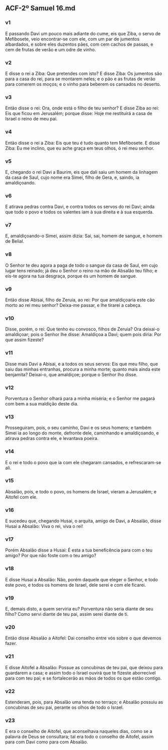## ACF-2º Samuel 16.md
### v1
 E passando Davi um pouco mais adiante do cume, eis que Ziba, o servo de Mefibosete, veio encontrar-se com ele, com um par de jumentos albardados, e sobre eles duzentos pães, com cem cachos de passas, e cem de frutas de verão e um odre de vinho.
### v2
 E disse o rei a Ziba: Que pretendes com isto? E disse Ziba: Os jumentos são para a casa do rei, para se montarem neles; e o pão e as frutas de verão para comerem os moços; e o vinho para beberem os cansados no deserto.
### v3
 Então disse o rei: Ora, onde está o filho de teu senhor? E disse Ziba ao rei: Eis que ficou em Jerusalém; porque disse: Hoje me restituirá a casa de Israel o reino de meu pai.
### v4
 Então disse o rei a Ziba: Eis que teu é tudo quanto tem Mefibosete. E disse Ziba: Eu me inclino, que eu ache graça em teus olhos, ó rei meu senhor.
### v5
 E, chegando o rei Davi a Baurim, eis que dali saiu um homem da linhagem da casa de Saul, cujo nome era Simei, filho de Gera, e, saindo, ia amaldiçoando.
### v6
 E atirava pedras contra Davi, e contra todos os servos do rei Davi; ainda que todo o povo e todos os valentes iam à sua direita e à sua esquerda.
### v7
 E, amaldiçoando-o Simei, assim dizia: Sai, sai, homem de sangue, e homem de Belial.
### v8
 O Senhor te deu agora a paga de todo o sangue da casa de Saul, em cujo lugar tens reinado; já deu o Senhor o reino na mão de Absalão teu filho; e eis-te agora na tua desgraça, porque és um homem de sangue.
### v9
 Então disse Abisai, filho de Zeruia, ao rei: Por que amaldiçoaria este cão morto ao rei meu senhor? Deixa-me passar, e lhe tirarei a cabeça.
### v10
 Disse, porém, o rei: Que tenho eu convosco, filhos de Zeruia? Ora deixai-o amaldiçoar; pois o Senhor lhe disse: Amaldiçoa a Davi; quem pois diria: Por que assim fizeste?
### v11
 Disse mais Davi a Abisai, e a todos os seus servos: Eis que meu filho, que saiu das minhas entranhas, procura a minha morte; quanto mais ainda este benjamita? Deixai-o, que amaldiçoe; porque o Senhor lho disse.
### v12
 Porventura o Senhor olhará para a minha miséria; e o Senhor me pagará com bem a sua maldição deste dia.
### v13
 Prosseguiram, pois, o seu caminho, Davi e os seus homens; e também Simei ia ao longo do monte, defronte dele, caminhando e amaldiçoando, e atirava pedras contra ele, e levantava poeira.
### v14
 E o rei e todo o povo que ia com ele chegaram cansados, e refrescaram-se ali.
### v15
 Absalão, pois, e todo o povo, os homens de Israel, vieram a Jerusalém; e Aitofel com ele.
### v16
 E sucedeu que, chegando Husai, o arquita, amigo de Davi, a Absalão, disse Husai a Absalão: Viva o rei, viva o rei!
### v17
 Porém Absalão disse a Husai: É esta a tua beneficência para com o teu amigo? Por que não foste com o teu amigo?
### v18
 E disse Husai a Absalão: Não, porém daquele que eleger o Senhor, e todo este povo, e todos os homens de Israel, dele serei e com ele ficarei.
### v19
 E, demais disto, a quem serviria eu? Porventura não seria diante de seu filho? Como servi diante de teu pai, assim serei diante de ti.
### v20
 Então disse Absalão a Aitofel: Dai conselho entre vós sobre o que devemos fazer.
### v21
 E disse Aitofel a Absalão: Possue as concubinas de teu pai, que deixou para guardarem a casa; e assim todo o Israel ouvirá que te fizeste aborrecível para com teu pai; e se fortalecerão as mãos de todos os que estão contigo.
### v22
 Estenderam, pois, para Absalão uma tenda no terraço; e Absalão possuiu as concubinas de seu pai, perante os olhos de todo o Israel.
### v23
 E era o conselho de Aitofel, que aconselhava naqueles dias, como se a palavra de Deus se consultara; tal era todo o conselho de Aitofel, assim para com Davi como para com Absalão.
